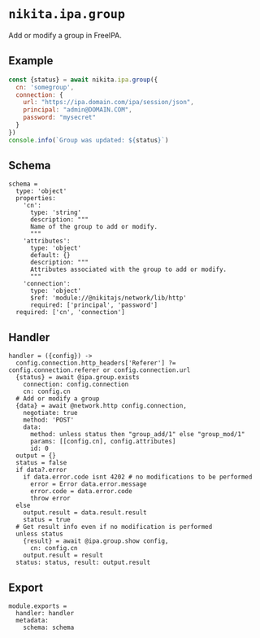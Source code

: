 
# `nikita.ipa.group`

Add or modify a group in FreeIPA.

## Example

```js
const {status} = await nikita.ipa.group({
  cn: 'somegroup',
  connection: {
    url: "https://ipa.domain.com/ipa/session/json",
    principal: "admin@DOMAIN.COM",
    password: "mysecret"
  }
})
console.info(`Group was updated: ${status}`)
```

## Schema

    schema =
      type: 'object'
      properties:
        'cn':
          type: 'string'
          description: """
          Name of the group to add or modify.
          """
        'attributes':
          type: 'object'
          default: {}
          description: """
          Attributes associated with the group to add or modify.
          """
        'connection':
          type: 'object'
          $ref: 'module://@nikitajs/network/lib/http'
          required: ['principal', 'password']
      required: ['cn', 'connection']

## Handler

    handler = ({config}) ->
      config.connection.http_headers['Referer'] ?= config.connection.referer or config.connection.url
      {status} = await @ipa.group.exists
        connection: config.connection
        cn: config.cn
      # Add or modify a group
      {data} = await @network.http config.connection,
        negotiate: true
        method: 'POST'
        data:
          method: unless status then "group_add/1" else "group_mod/1"
          params: [[config.cn], config.attributes]
          id: 0
      output = {}
      status = false
      if data?.error
        if data.error.code isnt 4202 # no modifications to be performed
          error = Error data.error.message
          error.code = data.error.code
          throw error
      else
        output.result = data.result.result
        status = true
      # Get result info even if no modification is performed
      unless status
        {result} = await @ipa.group.show config,
          cn: config.cn
        output.result = result
      status: status, result: output.result

## Export

    module.exports =
      handler: handler
      metadata:
        schema: schema
